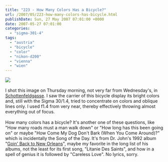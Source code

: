 ```yaml
---
title: "223 - How Many Colors Has a Bicycle?"
url: /2007/05/223-how-many-colors-has-bicycle.html
publishDate: Sun, 27 May 2007 07:01:00 +0000
date: 2007-05-27 07:01:00
categories: 
  - "sigma-301-4"
tags: 
  - "austria"
  - "bicycle"
  - "color"
  - "nikon-d200"
  - "vienna"
  - "wien"
---
```

<a href="https://d25zfm9zpd7gm5.cloudfront.net/1200x1200/2007/20070524_075738_ps.jpg"><img src="https://d25zfm9zpd7gm5.cloudfront.net/0600x0600/2007/20070524_075738_ps.jpg"/></a><br/><br/>I shot this image on Thursday morning, not very far from Wednesday's, in <a href="http://maps.google.com/maps?f=q&hl=en&q=Vienna,+Wien,+Vienna,+Austria&sll=37.0625,-95.677068&sspn=65.645551,108.457031&ie=UTF8&cd=1&ll=48.206429,16.342871&spn=0.006893,0.013239&z=17&om=1" target="_blank">Schottenfeldgasse</a>. I saw the carrier of this bicycle display its bright colors and, still with the Sigma 30/1.4, tried to concentrate on colors and oblique lines only. I used f1.4 from very near, thereby effectively throwing almost everything out of focus.<br/><br/>How many colors has a bicycle? It's another one of these questions, like "How many roads must a man walk down" or "How long has this been going on" or maybe "How Come My Dog Don't Bark (When You Come Around)?" which is incidentally the Song of the Day. It's from Dr. John's 1992 album "<a href="http://www.amazon.com/Goin-Back-New-Orleans-John/dp/B000002LTW" target="_blank">Goin' Back to New Orleans</a>", maybe my favorite in the long list of his albums, not the least for its first song, "Litanie Des Saints", and how in a spell of genius it is followed by "Careless Love". No lyrics, sorry.
